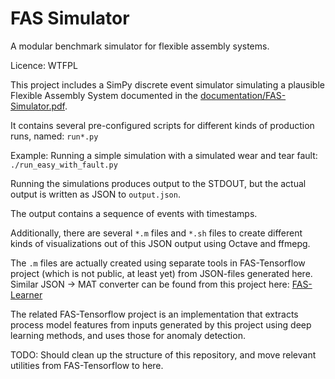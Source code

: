 # FAS Simulator
A modular benchmark simulator for flexible assembly systems.

Licence: WTFPL

This project includes a SimPy discrete event simulator simulating a plausible Flexible Assembly System
documented in the [documentation/FAS-Simulator.pdf](https://github.com/keskival/FAS-Simulator/raw/master/documentation/FAS-Simulator.pdf).

It contains several pre-configured scripts for different kinds of production runs, named: `run*.py`

Example: Running a simple simulation with a simulated wear and tear fault:
`./run_easy_with_fault.py`

Running the simulations produces output to the STDOUT, but the actual output is written as JSON to `output.json`.

The output contains a sequence of events with timestamps.

Additionally, there are several `*.m` files and `*.sh` files to create different kinds of visualizations
out of this JSON output using Octave and ffmepg.

The `.m` files are actually created using separate tools in FAS-Tensorflow project
(which is not public, at least yet)
from JSON-files generated here. Similar JSON -> MAT converter can be found from this project here:
[FAS-Learner](https://github.com/keskival/FAS-Learner)

The related FAS-Tensorflow project is an implementation that extracts process model features from inputs
generated by this project using deep learning methods, and uses those for anomaly detection.

TODO: Should clean up the structure of this repository, and move relevant utilities from FAS-Tensorflow to here.
